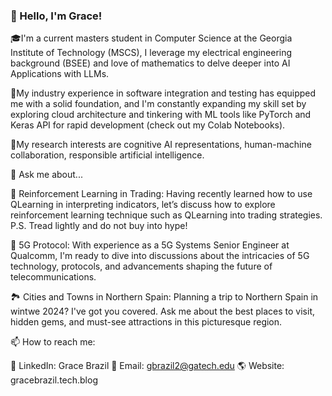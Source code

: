 ### 👋 Hello, I'm Grace!
🎓I'm a current masters student in Computer Science at the Georgia Institute of Technology (MSCS), I leverage my electrical engineering background (BSEE) and love of mathematics to delve deeper into AI Applications with LLMs.

🚀My industry experience in software integration and testing has equipped me with a solid foundation, and I'm constantly expanding my skill set by exploring cloud architecture and tinkering with ML tools like PyTorch and Keras API for rapid development (check out my Colab Notebooks).

🦉My research interests are cognitive AI representations, human-machine collaboration, responsible artificial intelligence.

💬 Ask me about...

🤖 Reinforcement Learning in Trading: Having recently learned how to use QLearning in interpreting indicators, let’s discuss how to explore reinforcement learning technique such as QLearning into trading strategies. P.S. Tread lightly and do not buy into hype!

📡 5G Protocol: With experience as a 5G Systems Senior Engineer at Qualcomm, I'm ready to dive into discussions about the intricacies of 5G technology, protocols, and advancements shaping the future of telecommunications.

🏞️ Cities and Towns in Northern Spain: Planning a trip to Northern Spain in wintwe 2024? I've got you covered. Ask me about the best places to visit, hidden gems, and must-see attractions in this picturesque region.

📫 How to reach me:

🔗 LinkedIn: Grace Brazil
📧 Email: gbrazil2@gatech.edu
🌎 Website: gracebrazil.tech.blog



